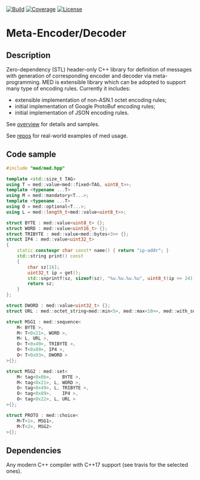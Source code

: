 [![Build](https://github.com/cppden/med/workflows/Linux/badge.svg)](https://github.com/cppden/med/actions?query=workflow%3ALinux)
[![Coverage](https://codecov.io/gh/cppden/med/branch/master/graph/badge.svg?token=FP0KOE0YAW)](https://codecov.io/gh/cppden/med)
[![License](https://img.shields.io/github/license/mashape/apistatus.svg)](../master/LICENSE)

# Meta-Encoder/Decoder

## Description
Zero-dependency (STL) header-only C++ library for definition of messages with generation of corresponding encoder and decoder via meta-programming.
MED is extensible library which can be adopted to support many type of encoding rules. Currently it includes:
* extensible implementation of non-ASN.1 octet encoding rules;
* initial implementation of Google ProtoBuf encoding rules;
* initial implementation of JSON encoding rules.

See [overview](doc/Overview.md) for details and samples.

See [repos](https://github.com/cppden/gtpu) for real-world examples of med usage.

## Code sample
```cpp
#include "med/med.hpp"

template <std::size_t TAG>
using T = med::value<med::fixed<TAG, uint8_t>>;
template <typename ...T>
using M = med::mandatory<T...>;
template <typename ...T>
using O = med::optional<T...>;
using L = med::length_t<med::value<uint8_t>>;

struct BYTE : med::value<uint8_t> {};
struct WORD : med::value<uint16_t> {};
struct TRIBYTE : med::value<med::bytes<3>> {};
struct IP4 : med::value<uint32_t>
{
	static constexpr char const* name() { return "ip-addr"; }
	std::string print() const
	{
		char sz[16];
		uint32_t ip = get();
		std::snprintf(sz, sizeof(sz), "%u.%u.%u.%u", uint8_t(ip >> 24), uint8_t(ip >> 16), uint8_t(ip >> 8), uint8_t(ip));
		return sz;
	}
};

struct DWORD : med::value<uint32_t> {};
struct URL : med::octet_string<med::min<5>, med::max<10>>, med::with_snapshot {};

struct MSG1 : med::sequence<
	M< BYTE >,
	M< T<0x21>, WORD >,
	M< L, URL >,
	O< T<0x49>, TRIBYTE >,
	O< T<0x89>, IP4 >,
	O< T<0x03>, DWORD >
>{};

struct MSG2 : med::set<
	M< tag<0x0b>,    BYTE >,
	M< tag<0x21>, L, WORD >,
	O< tag<0x49>, L, TRIBYTE >,
	O< tag<0x89>,    IP4 >,
	O< tag<0x22>, L, URL >
>{};

struct PROTO : med::choice<
	M<T<1>, MSG1>,
	M<T<2>, MSG2>
>{};
```

## Dependencies
Any modern C++ compiler with C++17 support (see travis for the selected ones).

